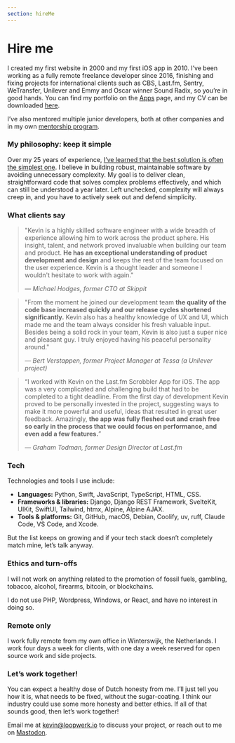 ```yaml
---
section: hireMe
---
```


# Hire me

I created my first website in 2000 and my first iOS app in 2010. I’ve been working as a fully remote freelance developer since 2016, finishing and fixing projects for international clients such as CBS, Last.fm, Sentry, WeTransfer, Unilever and Emmy and Oscar winner Sound Radix, so you’re in good hands. You can find my portfolio on the [Apps](/apps/) page, and my CV can be downloaded [here](/about/KevinRenskers.pdf).

I’ve also mentored multiple junior developers, both at other companies and in my own [mentorship program](/mentor/).

### My philosophy: keep it simple

Over my 25 years of experience, [I’ve learned that the best solution is often the simplest one](/articles/2025/25-years-chasing-simplicity/). I believe in building robust, maintainable software by avoiding unnecessary complexity. My goal is to deliver clean, straightforward code that solves complex problems effectively, and which can still be understood a year later. Left unchecked, complexity will always creep in, and you have to actively seek out and defend simplicity.

### What clients say

> "Kevin is a highly skilled software engineer with a wide breadth of experience allowing him to work across the product sphere. His insight, talent, and network proved invaluable when building our team and product. **He has an exceptional understanding of product development and design** and keeps the rest of the team focused on the user experience. Kevin is a thought leader and someone I wouldn't hesitate to work with again."
>
> <cite>&mdash; Michael Hodges, former CTO at Skippit</cite>

> "From the moment he joined our development team **the quality of the code base increased quickly and our release cycles shortened significantly.** Kevin also has a healthy knowledge of UX and UI, which made me and the team always consider his fresh valuable input. Besides being a solid rock in your team, Kevin is also just a super nice and pleasant guy. I truly enjoyed having his peaceful personality around."
>
> <cite>&mdash; Bert Verstappen, former Project Manager at Tessa (a Unilever project)</cite>

> “I worked with Kevin on the Last.fm Scrobbler App for iOS. The app was a very complicated and challenging build that had to be completed to a tight deadline. From the first day of development Kevin proved to be personally invested in the project, suggesting ways to make it more powerful and useful, ideas that resulted in great user feedback. Amazingly, **the app was fully fleshed out and crash free so early in the process that we could focus on performance, and even add a few features.**”
> >
> <cite>&mdash; Graham Todman, former Design Director at Last.fm</cite>

### Tech

Technologies and tools I use include:

*   **Languages:** Python, Swift, JavaScript, TypeScript, HTML, CSS.
*   **Frameworks & libraries:** Django, Django REST Framework, SvelteKit, UIKit, SwiftUI, Tailwind, htmx, Alpine, Alpine AJAX.
*   **Tools & platforms:** Git, GitHub, macOS, Debian, Coolify, uv, ruff, Claude Code, VS Code, and Xcode.

But the list keeps on growing and if your tech stack doesn’t completely match mine, let’s talk anyway.

### Ethics and turn-offs
I will not work on anything related to the promotion of fossil fuels, gambling, tobacco, alcohol, firearms, bitcoin, or blockchains.

I do not use PHP, Wordpress, Windows, or React, and have no interest in doing so.

### Remote only
I work fully remote from my own office in Winterswijk, the Netherlands. I work four days a week for clients, with one day a week reserved for open source work and side projects.

### Let’s work together!
You can expect a healthy dose of Dutch honesty from me. I’ll just tell you how it is, what needs to be fixed, without the sugar-coating. I think our industry could use some more honesty and better ethics. If all of that sounds good, then let’s work together!

Email me at <kevin@loopwerk.io> to discuss your project, or reach out to me on [Mastodon](https://hachyderm.io/@kevinrenskers).
